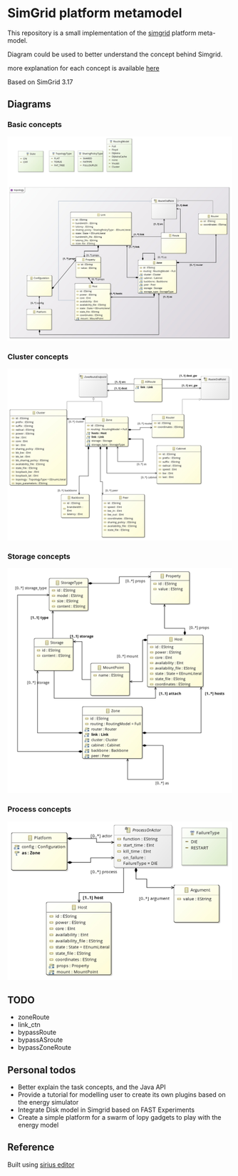 
# SimGrid platform metamodel

This repository is a small implementation of the [simgrid](simgrid.gforge.inria.fr) platform meta-model. 

Diagram could be used to better understand the concept behind Simgrid. 

more explanation for each concept is available [here](http://simgrid.gforge.inria.fr/simgrid/3.17/doc/platform.html)

Based on SimGrid 3.17

## Diagrams

### Basic concepts

![](https://github.com/barais/simgridmetamodel/blob/master/model/simGridMetaModel.jpg?raw=true)

### Cluster concepts

![](https://github.com/barais/simgridmetamodel/blob/master/model/clusterdiagram.jpg?raw=true)

### Storage concepts

![](https://github.com/barais/simgridmetamodel/blob/master/model/storage.jpg?raw=true)

### Process concepts

![](https://github.com/barais/simgridmetamodel/blob/master/model/ProcessAdActor.jpg?raw=true)

## TODO

- zoneRoute
- link_ctn
- bypassRoute
- bypassASroute
- bypassZoneRoute

## Personal todos

- Better explain the task concepts, and the Java API
- Provide a tutorial for modelling user to create its own plugins based on the energy simulator
- Integrate Disk model in Simgrid based on FAST Experiments
- Create a simple platform for a swarm of lopy gadgets to play with the energy model


## Reference
Built using [sirius editor](http://www.eclipse.org/ecoretools/overview.html)
